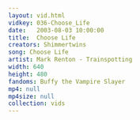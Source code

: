 ```yaml
---
layout: vid.html
vidkey: 036-Choose_Life
date:   2003-08-03 10:00:00
title:  Choose Life
creators: Shimmertwins
song: Choose Life
artist: Mark Renton - Trainspotting
width: 640
height: 480
fandoms: Buffy the Vampire Slayer
mp4: null
mp4size: null
collection: vids
---
```


  <div>
  
  </div>
  
